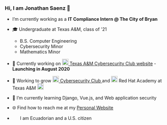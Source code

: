 ### Hi, I am Jonathan Saenz 👋

-  I’m currently working as a **IT Compliance Intern @ The City of Bryan**
- 🎓 Undergraduate at Texas A&M, class of '21
	- B.S. Computer Engineering
	- Cybersecurity Minor
	- Mathematics Minor

- 💼 Currently working on <a href="http://cybr.club"><img src="http://cybr.club/img/club-logos/blackShieldWhiteLogo750x750.png" height="20" width="20"> Texas A&M Cybersecurity Club website</a> - **Launching in August 2020**

- 💯 Working to grow <a href="http://cybr.club"><img src="http://cybr.club/img/club-logos/blackShieldWhiteLogo750x750.png" height="20" width="20"> Cybersecurity Club </a> and 
  <img src="https://www.redhat.com/cms/managed-files/styles/xlarge/s3/RH_Academy_FullColor_RGB-193x200_0.png?itok=tsKGJgOS" height="20" width="20"> Red Hat Academy at 
  Texas A&M <img src="https://brandguide.tamu.edu/assets/img/tamu-logo.svg" height="20" width="20">
- 🌱 I’m currently learning Django, Vue.js, and Web application security
- 🌐 Find how to reach me at my [Personal Website](https://jonathanfsaenz.com)
- <img src="https://raw.githubusercontent.com/linssen/country-flag-icons/master/images/svg/ecu.svg" width="20" height="15" > I am Ecuadorian and a U.S. citizen

